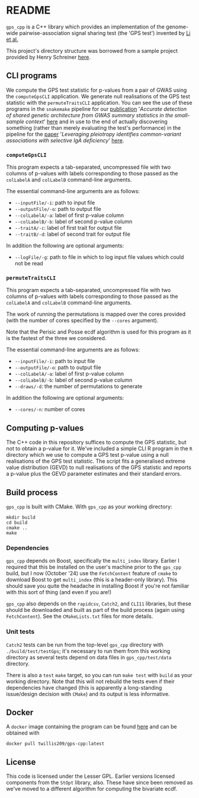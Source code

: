 # README

`gps_cpp` is a C++ library which provides an implementation of the genome-wide pairwise-association signal sharing test (the 'GPS test') invented by [Li et al.](https://doi.org/10.1038/nm.3933)

This project's directory structure was borrowed from a sample project provided by Henry Schreiner [here](https://gitlab.com/CLIUtils/modern-cmake/-/tree/master/examples/extended-project).

## CLI programs

We compute the GPS test statistic for p-values from a pair of GWAS using the `computeGpsCLI` application. We generate null realisations of the GPS test statistic with the `permuteTraitsCLI` application. You can see the use of these programs in the `snakemake` pipeline for our [publication](https://doi.org/10.1371/journal.pgen.1010852) '_Accurate detection of shared genetic architecture from GWAS summary statistics in the small-sample context_' [here](https://github.com/twillis209/gps_paper_pipeline) and in use to the end of actually discovering something (rather than merely evaluating the test's performance) in the pipeline for the [paper](https://doi.org/10.1016/j.clim.2024.110356) '_Leveraging pleiotropy identifies common-variant associations with selective IgA deficiency_' [here](https://github.com/twillis209/igad_paper_pipeline).

### `computeGpsCLI`

This program expects a tab-separated, uncompressed file with two columns of p-values with labels corresponding to those passed as the `colLabelA` and `colLabelB` command-line arguments.

The essential command-line arguments are as follows:
- `--inputFile/-i`: path to input file
- `--outputFile/-o`: path to output file
- `--colLabelA/-a`: label of first p-value column
- `--colLabelB/-b`: label of second p-value column
- `--traitA/-c`: label of first trait for output file
- `--traitB/-d`: label of second trait for output file

In addition the following are optional arguments:
- `--logFile/-g`: path to file in which to log input file values which could not be read

### `permuteTraitsCLI`

This program expects a tab-separated, uncompressed file with two columns of p-values with labels corresponding to those passed as the `colLabelA` and `colLabelB` command-line arguments.

The work of running the permutations is mapped over the cores provided (with the number of cores specified by the `--cores` argument).

Note that the Perisic and Posse ecdf algorithm is used for this program as it is the fastest of the three we considered.

The essential command-line arguments are as follows:
- `--inputFile/-i`: path to input file
- `--outputFile/-o`: path to output file
- `--colLabelA/-a`: label of first p-value column
- `--colLabelB/-b`: label of second p-value column
- `--draws/-d`: the number of permutations to generate

In addition the following are optional arguments:
- `--cores/-n`: number of cores

## Computing p-values

The C++ code in this repository suffices to compute the GPS statistic, but not to obtain a p-value for it. We've included a simple CLI R program in the `R` directory which we use to compute a GPS test p-value using a null realisations of the GPS test statistic. The script fits a generalised extreme value distribution (GEVD) to null realisations of the GPS statistic and reports a p-value plus the GEVD parameter estimates and their standard errors.

## Build process

`gps_cpp` is built with CMake. With `gps_cpp` as your working directory:

```
mkdir build
cd build
cmake ..
make
```

### Dependencies

`gps_cpp` depends on Boost, specifically the `multi_index` library. Earlier I required that this be installed on the user's machine prior to the `gps_cpp` build, but I now (October '24) use the `FetchContent` feature of `cmake` to download Boost to get `multi_index` (this is a header-only library). This should save you quite the headache in installing Boost if you're not familiar with this sort of thing (and even if you are!)

`gps_cpp` also depends on the `rapidcsv`, `Catch2`, and `CLI11` libraries, but these should be downloaded and built as part of the build process (again using `FetchContent`). See the `CMakeLists.txt` files for more details.

### Unit tests

`Catch2` tests can be run from the top-level `gps_cpp` directory with `./build/test/testGps`; it's necessary to run them from this working directory as several tests depend on data files in `gps_cpp/test/data` directory.

There is also a `test` `make` target, so you can run `make test` with `build` as your working directory. Note that this will not rebuild the tests even if their dependencies have changed (this is apparently a long-standing issue/design decision with `CMake`) and its output is less informative.

## Docker

A `docker` image containing the program can be found [here](https://hub.docker.com/r/twillis209/gps-cpp) and can be obtained with

```
docker pull twillis209/gps-cpp:latest
```

## License

This code is licensed under the Lesser GPL. Earlier versions licensed components from the `StOpt` library, also. These have since been removed as we've moved to a different algorithm for computing the bivariate ecdf.
